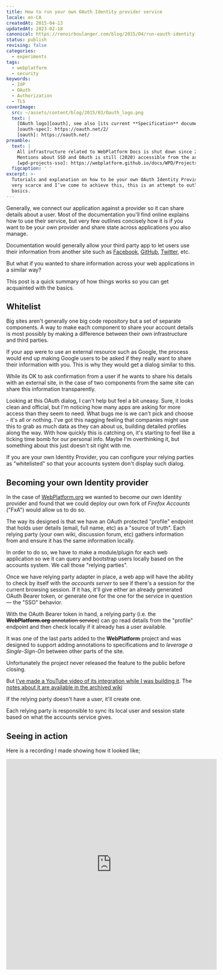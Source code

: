```yaml
---
title: How to run your own OAuth Identity provider service
locale: en-CA
createdAt: 2015-04-13
updatedAt: 2023-02-18
canonical: https://renoirboulanger.com/blog/2015/04/run-oauth-identity-provider-service/
status: publish
revising: false
categories:
  - experiments
tags:
  - webplatform
  - security
keywords:
  - IdP
  - OAuth
  - Authorization
  - TLS
coverImage:
  src: ~/assets/content/blog/2015/03/Oauth_logo.png
  text: |
    [OAuth logo][oauth], see also [its current **Specification** document][oauth-spec]
    [oauth-spec]: https://oauth.net/2/
    [oauth]: https://oauth.net/
preamble:
  text: |
    All infrastructure related to WebPlatform Docs is shut down since 2016.
    Mentions about SSO and OAuth is still (2020) accessible from the archived [`webplatform.github.io/docs/WPD/Projects/SSO` wiki pages][wpd-projects-sso].
    [wpd-projects-sso]: https://webplatform.github.io/docs/WPD/Projects/SSO/
  figcaption: ' '
excerpt: >-
  Tutorials and explanation on how to be your own OAuth Identity Provider are
  very scarce and I’ve come to achieve this, this is an attempt to outline the
  basics.
---
```


Generally, we connect our application against a provider so it can share details
about a user. Most of the documentation you'll find online explains how to use
their service, but very few outlines concisely how it is if you want to be your
own provider and share state across applications you also manage.

Documentation would generally allow your third party app to let users use their
information from another site such as [Facebook][0], [GitHub][1], [Twitter][2],
etc.

But what if you wanted to share information across your web applications in a
similar way?

This post is a quick summary of how things works so you can get acquainted with
the basics.

## Whitelist


Big sites aren't generally one big code repository but a set of separate
components. A way to make each component to share your account details is most
possibly by making a difference between their own infrastructure and third
parties.

If your app were to use an external resource such as Google, the process would
end up making Google users to be asked if they really want to share their
information with you. This is why they would get a dialog similar to this.


While its OK to ask confirmation from a user if he wants to share his details
with an external site, in the case of two components from the same site can
share this information transparently.

<app-image src="~/assets/content/blog/2015/02/oauth_tutorial_authorization_sample.png" alt="OAuth confirmation modal with Google logo. Asking: My project is requesting permission to: Manage your calendars, manage your documents." figcaption=" ">

Looking at this OAuth dialog, I can't help but feel a bit uneasy. Sure, it looks clean and official, but I'm noticing how many apps are asking for more access than they seem to need. What bugs me is we can't pick and choose - it's all or nothing. I've got this nagging feeling that companies might use this to grab as much data as they can about us, building detailed profiles along the way. With how quickly this is catching on, it's starting to feel like a ticking time bomb for our personal info. Maybe I'm overthinking it, but something about this just doesn't sit right with me.

</app-image>

If you are your own Identity Provider, you can configure your relying parties as
"whitelisted" so that your accounts system don't display such dialog.

## Becoming your own Identity provider

In the case of [WebPlatform.org][3] we wanted to become our own Identity
provider and found that we could deploy our own fork of _Firefox Accounts_
("FxA") would allow us to do so.

The way its designed is that we have an OAuth protected "profile" endpoint that
holds user details (email, full name, etc) as a "source of truth". Each relying
party (your own wiki, discussion forum, etc) gathers information from and ensure
it has the same information locally.

In order to do so, we have to make a module/plugin for each web application so
we it can query and bootstrap users locally based on the accounts system. We
call those "relying parties".

Once we have relying party adapter in place, a web app will have the ability to
check by itself with the
*accounts server* <!--#TODO-inline-edit-->
to see if there's a session for
the current browsing session. If it has, it'll give either an already generated
OAuth Bearer token, or generate one for the one for the service in question —
the "SSO" behavior.

With the OAuth Bearer token in hand, a relying party (i.e. the
~~**WebPlatform.org** annotation service~~) can go read details from the
"profile" endpoint and then check locally if it already has a user available.

<app-image style="float:unset;" src="~/assets/content/blog/2015/04/2014-12-16-notes-server-SSO.png" alt="WebPlatform Notes A Specification annotation tool" figcaption="The WebPlatform Notes specification annotation tool.">

It was one of the last parts added to the **WebPlatform** project and was
designed to support adding annotations to specifications and to _leverage a
Single-Sign-On_ between other parts of the site.

Unfortunately the project never released the feature to the public before
closing.

But [I’ve made a YouTube video of its integration while I was building
it][wpd-sso-yt]. The [notes about it are available in the archived
wiki][wpd-projects-sso]

</app-image>

If the relying party doesn't have a user, it'll create one.

<app-image style="float:unset;" src="~/assets/content/blog/2015/04/2014-12-16-notes-server-SSO-13.33.38.png" alt="Terminal session issuing HTTP call using cURL" figcaption="With appropriate HTTP headers for current OAuth bearer token, requesting data to a profile server and giving current user’s data.">
</app-image>

Each relying party is responsible to sync its local user and session state based
on what the accounts service gives.

## Seeing in action

Here is a recording I made showing how it looked like;

<iframe width="560" height="560" src="https://www.youtube.com/embed/KKeh9C4SMnw" frameborder="0" allow="accelerometer; autoplay; encrypted-media; gyroscope; picture-in-picture" allowfullscreen></iframe>

[wpd-sso-yt]: https://youtu.be/KKeh9C4SMnw
[wpd-projects-sso]: https://webplatform.github.io/docs/WPD/Projects/SSO/
[0]: https://developers.facebook.com/docs/facebook-login/v2.3
[1]:
  https://developer.github.com/v3/oauth_authorizations/#create-a-new-authorization
[2]: https://dev.twitter.com/oauth
[3]: /blog/tag/webplatform-docs
